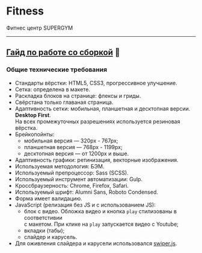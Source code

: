 # Fitness 
Фитнес центр SUPERGYM

---

## [Гайд по работе со сборкой](/GUIDE.md) 📕

### Общие технические требования

* Стандарты вёрстки: HTML5, CSS3, прогрессивное улучшение.
* Сетка: определена в макете.
* Раскладка блоков на странице: флексы и гриды.
* Свёрстана только главаная страница.
* Адаптивность сетки: мобильная, планшетная и десктопная версии. **Desktop First**. <br>
На всех промежуточных разрешениях используется резиновая вёрстка.
* Брейкопойнты:
  - мобильная версия — 320px - 767px;
  - планшетная версия — 768px - 1199px;
  - десктопная версия — от 1200px и выше.
* Адаптивность графики: ретинизация, векторные изображения.
* Используемая методология: БЭМ.
* Используемый препроцессор: Sass (SCSS).
* Используемый инструмент автоматизации: Gulp.
* Кроссбраузерность: Chrome, Firefox, Safari.
* Используемый шрифт: Alumni Sans, Roboto Condensed.
* Форма имеет валидацию.
* JavaScript (релизация без JS и с использованием JS):
  - блок с видео. Обложка видео и кнопка `play` стилизованы в соответстивии <br>
  с макетом. При клике на `play` запускается видео с Youtube;
  - вкладки (табы);
  - слайдер и карусель.
* Для оживления слайдера и карусели использовался [swiper.js](https://swiperjs.com/).
